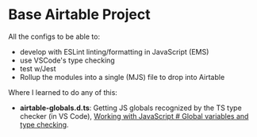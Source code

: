 # Base Airtable Project

All the configs to be able to:

- develop with ESLint linting/formatting in JavaScript (EMS)
- use VSCode's type checking
- test w/Jest
- Rollup the modules into a single (MJS) file to drop into Airtable

Where I learned to do any of this:

- **airtable-globals.d.ts**: Getting JS globals recognized by the TS type checker (in VS Code), [Working with JavaScript # Global variables and type checking](https://code.visualstudio.com/docs/nodejs/working-with-javascript#_global-variables-and-type-checking).
